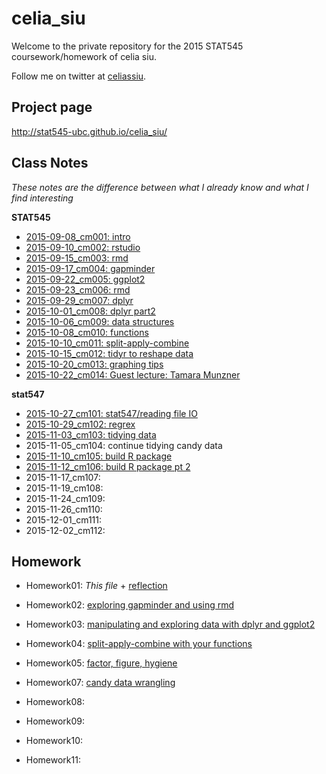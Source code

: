 # celia_siu
Welcome to the private repository for the 2015 STAT545 coursework/homework of celia siu.

Follow me on twitter at [celiassiu](https://twitter.com/celiassiu).

## Project page
http://stat545-ubc.github.io/celia_siu/

## Class Notes
_These notes are the difference between what I already know and what I find interesting_

**STAT545**

- [2015-09-08_cm001: intro](classnotes/2015-09-08-cm001-intro.md)
- [2015-09-10_cm002: rstudio](classnotes/2015-09-10-cm002-rstudio.md)
- [2015-09-15_cm003: rmd](classnotes/2015-09-15-cm003-rmd.md)
- [2015-09-17_cm004: gapminder](classnotes/2015-09-17-cm004-gapminder.md)
- [2015-09-22_cm005: ggplot2](classnotes/2015-09-22-cm005-ggplot2.md)
- [2015-09-23_cm006: rmd](classnotes/2015-09-24-cm006-rmd.md)
- [2015-09-29_cm007: dplyr](classnotes/2015-09-29-cm007-dplyr.md)
- [2015-10-01_cm008: dplyr part2](classnotes/2015-10-01-cm008-dplyr-p2.md)
- [2015-10-06_cm009: data structures](classnotes/2015-10-06-cm009-data-structures.md)
- [2015-10-08_cm010: functions](classnotes/2015-10-08-cm010-functions.md)
- [2015-10-10_cm011: split-apply-combine](classnotes/2015-10-13-cm011-split-apply-combine.md)
- [2015-10-15_cm012: tidyr to reshape data](classnotes/2015-10-15-cm012-tidy-and-reshape-data.md)
- [2015-10-20_cm013: graphing tips](classnotes/2015-10-20-cm013-graphing-tips.md)
- [2015-10-22_cm014: Guest lecture: Tamara Munzner](classnotes/2015-10-22-cm014-tamara.md)

**stat547**

- [2015-10-27_cm101: stat547/reading file IO](classnotes/2015-10-27-cm101-stat547.Rmd)
- [2015-10-29_cm102: regrex](classnotes/2015-10-29-cm102-regrex.md)
- [2015-11-03_cm103: tidying data](2015-11-03-cm103-tidying-data.Rmd)
- 2015-11-05_cm104: continue tidying candy data
- [2015-11-10_cm105: build R package](classnotes/2015-11-10-cm105-Rpackage.Rmd)
- [2015-11-12_cm106: build R package pt 2](classnotes/2015-11-12-cm106-rpkg2.md)
- 2015-11-17_cm107:
- 2015-11-19_cm108:
- 2015-11-24_cm109:
- 2015-11-26_cm110:
- 2015-12-01_cm111:
- 2015-12-02_cm112:

## Homework
- Homework01: *This file* + [reflection](homework/hw01-reflection.md)
- Homework02: [exploring gapminder and using rmd](homework/hw02-gapminder-rmd.md)
- Homework03: [manipulating and exploring data with dplyr and ggplot2](homework/hw03-dplyr.md)
- Homework04: [split-apply-combine with your functions](homework/hw04-function.md)
- Homework05: [factor, figure, hygiene](homework/hw05-hygiene.md)

- Homework07: [candy data wrangling](homework/hw07-candy.md)
- Homework08: 
- Homework09:
- Homework10:
- Homework11:
